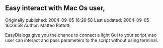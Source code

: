 ## Easy interact with Mac Os user,

Originally published: 2004-09-05 16:26:58
Last updated: 2004-09-05 16:26:58
Author: Matteo Rattotti

EasyDialogs give you the chance to connect a light Gui to your script,\nso user can interact and pass parameters to the script without using terminal.